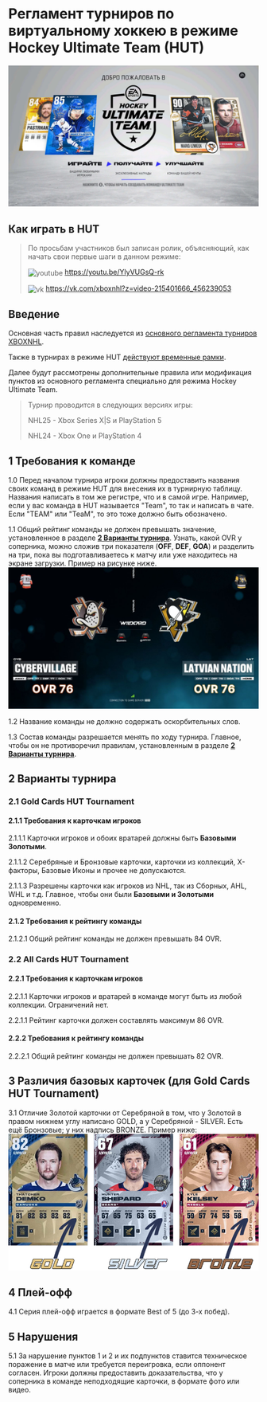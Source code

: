 # Регламент турниров по виртуальному хоккею в режиме Hockey Ultimate Team (HUT)

![hut](hut.jpg)

## Как играть в HUT

> По просьбам участников был записан ролик, объясняющий, как начать свои первые шаги в данном режиме:
>
> <img src="https://www.svgrepo.com/show/448261/youtube.svg" alt="youtube" width=14/ align=center> https://youtu.be/YlyVUGsQ-rk
>
> <img src="https://www.svgrepo.com/show/303449/vk-1-logo.svg" alt="vk" width=14/ align=center> https://vk.com/xboxnhl?z=video-215401666_456239053

## Введение

Основная часть правил наследуется из [основного регламента турниров XBOXNHL](/nhl/nhl.md).

Также в турнирах в режиме HUT [действуют временные рамки](/timeLimit/timeLimit.md).

Далее будут рассмотрены дополнительные правила или модификация пунктов из основного регламента специально для режима Hockey Ultimate Team.

> Турнир проводится в следующих версиях игры:
> 
> NHL25 - Xbox Series X|S и PlayStation 5
> 
> NHL24 - Xbox One и PlayStation 4

## 1 Требования к команде

1.0 Перед началом турнира игроки должны предоставить названия своих команд в режиме HUT для внесения их в турнирную таблицу. Названия написать в том же регистре, что и в самой игре. Например, если у вас команда в HUT называется "Team", то так и написать в чате. Если "TEAM" или "TeaM", то это тоже должно быть обозначено.

1.1 Общий рейтинг команды не должен превышать значение, установленное в разделе [**2 Варианты турнира**](#2-варианты-турнира). Узнать, какой OVR у соперника, можно сложив три показателя (**OFF**, **DEF**, **GOA**) и разделить на три, пока вы подготавливаетесь к матчу или уже находитесь на экране загрузки. Пример на рисунке ниже.
![ovr](ovr.jpg)

1.2 Название команды не должно содержать оскорбительных слов.

1.3 Состав команды разрешается менять по ходу турнира. Главное, чтобы он не противоречил правилам, установленным в разделе [**2 Варианты турнира**](#2-варианты-турнира).

## 2 Варианты турнира

### 2.1 Gold Cards HUT Tournament

#### 2.1.1 Требования к карточкам игроков

2.1.1.1 Карточки игроков и обоих вратарей должны быть **Базовыми Золотыми**.

2.1.1.2 Серебряные и Бронзовые карточки, карточки из коллекций, X-факторы, Базовые Иконы и прочее не допускаются.

2.1.1.3 Разрешены карточки как игроков из NHL, так из Сборных, AHL, WHL и т.д. Главное, чтобы они были **Базовыми и Золотыми** одновременно.

#### 2.1.2 Требования к рейтингу команды

2.1.2.1 Общий рейтинг команды не должен превышать 84 OVR.

### 2.2 All Cards HUT Tournament

#### 2.2.1 Требования к карточкам игроков

2.2.1.1 Карточки игроков и вратарей в команде могут быть из любой коллекции. Ограничений нет.

2.2.1.1 Рейтинг карточки должен составлять максимум 86 OVR.

#### 2.2.2 Требования к рейтингу команды

2.2.2.1 Общий рейтинг команды не должен превышать 82 OVR.

## 3 Различия базовых карточек (для Gold Cards HUT Tournament)

3.1 Отличие Золотой карточки от Серебряной в том, что у Золотой в правом нижнем углу написано GOLD, а у Серебряной - SILVER. Есть ещё Бронзовые; у них надпись BRONZE. Пример ниже:
![gold silver bronze](gold_silver_bronze.jpg)

## 4 Плей-офф

4.1 Серия плей-офф играется в формате Best of 5 (до 3-х побед).

## 5 Нарушения

5.1 За нарушение пунктов 1 и 2 и их подпунктов ставится техническое поражение в матче или требуется переигровка, если оппонент согласен. Игроки должны предоставить доказательства, что у соперника в команде неподходящие карточки, в формате фото или видео.